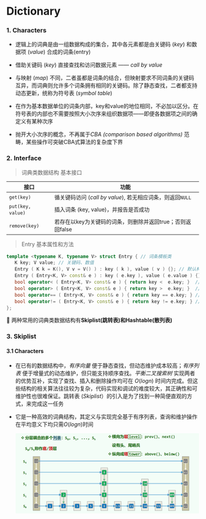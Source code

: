 # Dictionary

### 1. Characters

+ 逻辑上的词典是由一组数据构成的集合，其中各元素都是由关键码 (*key*) 和数据项 (*value*) 合成的词条(entry)

+ 借助关键码 (*key*) 直接查找和访问数据元素 —— *call by value*
+ 与映射 (*map*) 不同，二者虽都是词条的结合，但映射要求不同词条的关键码互异，而词典则允许多个词条拥有相同的关键码。除了静态查找，二者都支持动态更新，统称为符号表 (*symbol table*) 
+ 在作为基本数据单位的词条内部，key和value的地位相同，不必加以区分。在符号表的内部也不需要按照大小次序来组织数据项——即便各数据项之间的确定义有某种次序
+ 抛开大小次序的概念，不再属于*CBA (comparison based algorithms)* 范畴，某些操作可突破CBA式算法的复杂度下界

### 2. Interface

> 词典类数据结构 基本接口

| 接口              | 功能                                                       |
| ----------------- | ---------------------------------------------------------- |
| `get(key)`        | 循关键码访问 (*call by value*), 若无相应词条，则返回`NULL` |
| `put(key, value)` | 插入词条 (key, value)，并报告是否成功                      |
| `remove(key)`     | 若存在以key为关键码的词条，则删除并返回true；否则返回false |

> Entry 基本属性和方法

```c++
template <typename K, typename V> struct Entry { // 词条模板类
   K key; V value; // 关键码、数值
   Entry ( K k = K(), V v = V() ) : key ( k ), value ( v ) {}; // 默认构造函数
   Entry ( Entry<K, V> const& e ) : key ( e.key ), value ( e.value ) {}; // 基于克隆的构造函数
   bool operator< ( Entry<K, V> const& e ) { return key <  e.key; }  // 比较器：小于
   bool operator> ( Entry<K, V> const& e ) { return key >  e.key; }  // 比较器：大于
   bool operator== ( Entry<K, V> const& e ) { return key == e.key; } // 判等器：等于
   bool operator!= ( Entry<K, V> const& e ) { return key != e.key; } // 判等器：不等于
};
```

🎈 两种常用的词典类数据结构有**Skiplist(跳转表)**和**Hashtable(散列表)**

### 3. Skiplist

#### 3.1 Characters

+ 在已有的数据结构中，*有序向量* 便于静态查找，但动态维护成本较高；*有序列表* 便于增量式的动态维护，但只能支持顺序查找。*平衡二叉搜索树* 实现两者的优势互补，实现了查找、插入和删除操作均可在 $O(logn)$ 时间内完成。但这些结构的相关算法往往较为复杂，代码实现和调试的难度较大，其正确性和可维护性也很难保证。跳转表 (*Skiplist*）的引入是为了找到一种简便直观的方式，来完成这一任务

+ 它是一种高效的词典结构，其定义与实现完全基于有序列表，查询和维护操作在平均意义下均只需$O(logn)$时间

  <img src="https://github.com/RichardS0268/DSA-Implementation/blob/master/09_Dictionary/docs/skiplist1.png" width="700px" />



